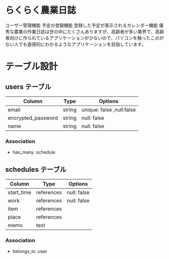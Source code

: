 # らくらく農業日誌
ユーザー管理機能
予定の登録機能
登録した予定が表示されるカレンダー機能
優秀な農業の作業日誌は世の中にたくさんありますが、高齢者が多い業界で、高齢者向けに作られているアプリケーションが少ないので、パソコンを触ったこのがない人でも直感的にわかるようなアプリケーションを目指しています。
# テーブル設計
## users テーブル
| Column              | Type       | Options                   |
| ------------------- | ---------- | ------------------------- |
| email               | string     | unique: false ,null:false |
| encrypted_password  | string     | null: false               |
| name                | string     | null: false               |
### Association
- has_many :schedule

## schedules テーブル
| Column     | Type       | Options                        |
| ---------- | ---------- | ------------------------------ |
| start_time | references | null: false                    |
| work       | references | null: false                    |
| item       | references |                                |
| place      | references |                                |
| memo       | text       |                                |
### Association
- belongs_to :user